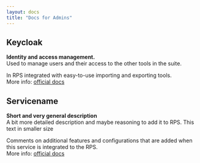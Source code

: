 ```yaml
---
layout: docs
title: "Docs for Admins"
---
```

## Keycloak
**Identity and access management.**  
Used to manage users and their access to the other tools in the suite.

In RPS integrated with easy-to-use importing and exporting tools.  
More info: [official docs](https://www.keycloak.org/documentation)


## Servicename
**Short and very general description**  
A bit more detailed description and maybe reasoning to add it to RPS. This text in smaller size

Comments on additional features and configurations that are added when this service is integrated to the RPS.  
More info: [official docs](https://URL)